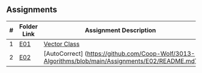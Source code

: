##  Assignments

|   #   | Folder Link | Assignment Description |
| :---: | ----------- | ---------------------- |
|   1   | [E01](link) | [Vector Class](link)   |
|   2   | [E02](link) | [AutoCorrect] (https://github.com/Coop-Wolf/3013-Algorithms/blob/main/Assignments/E02/README.md)   |
